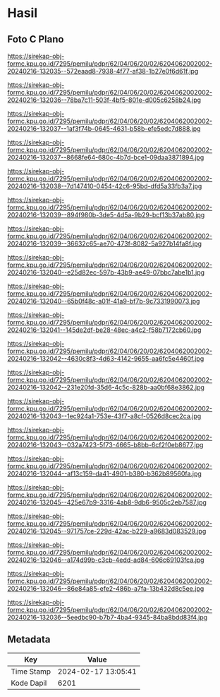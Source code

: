 # Hasil

## Foto C Plano

https://sirekap-obj-formc.kpu.go.id/7295/pemilu/pdpr/62/04/06/20/02/6204062002002-20240216-132035--572eaad8-7938-4f77-af38-1b27e0f6d61f.jpg

https://sirekap-obj-formc.kpu.go.id/7295/pemilu/pdpr/62/04/06/20/02/6204062002002-20240216-132036--78ba7c11-503f-4bf5-801e-d005c6258b24.jpg

https://sirekap-obj-formc.kpu.go.id/7295/pemilu/pdpr/62/04/06/20/02/6204062002002-20240216-132037--1af3f74b-0645-4631-b58b-efe5edc7d888.jpg

https://sirekap-obj-formc.kpu.go.id/7295/pemilu/pdpr/62/04/06/20/02/6204062002002-20240216-132037--8668fe64-680c-4b7d-bce1-09daa3871894.jpg

https://sirekap-obj-formc.kpu.go.id/7295/pemilu/pdpr/62/04/06/20/02/6204062002002-20240216-132038--7d147410-0454-42c6-95bd-dfd5a33fb3a7.jpg

https://sirekap-obj-formc.kpu.go.id/7295/pemilu/pdpr/62/04/06/20/02/6204062002002-20240216-132039--894f980b-3de5-4d5a-9b29-bcf13b37ab80.jpg

https://sirekap-obj-formc.kpu.go.id/7295/pemilu/pdpr/62/04/06/20/02/6204062002002-20240216-132039--36632c65-ae70-473f-8082-5a927b14fa8f.jpg

https://sirekap-obj-formc.kpu.go.id/7295/pemilu/pdpr/62/04/06/20/02/6204062002002-20240216-132040--e25d82ec-597b-43b9-ae49-07bbc7abe1b1.jpg

https://sirekap-obj-formc.kpu.go.id/7295/pemilu/pdpr/62/04/06/20/02/6204062002002-20240216-132040--65b0f48c-a01f-41a9-bf7b-9c7331990073.jpg

https://sirekap-obj-formc.kpu.go.id/7295/pemilu/pdpr/62/04/06/20/02/6204062002002-20240216-132041--145de2df-be28-48ec-a4c2-f58b7172cb60.jpg

https://sirekap-obj-formc.kpu.go.id/7295/pemilu/pdpr/62/04/06/20/02/6204062002002-20240216-132042--4630c8f3-4d63-4142-9655-aa6fc5e4460f.jpg

https://sirekap-obj-formc.kpu.go.id/7295/pemilu/pdpr/62/04/06/20/02/6204062002002-20240216-132042--231e20fd-35d6-4c5c-828b-aa0bf68e3862.jpg

https://sirekap-obj-formc.kpu.go.id/7295/pemilu/pdpr/62/04/06/20/02/6204062002002-20240216-132043--1ec924a1-753e-43f7-a8cf-0526d8cec2ca.jpg

https://sirekap-obj-formc.kpu.go.id/7295/pemilu/pdpr/62/04/06/20/02/6204062002002-20240216-132043--032a7423-5f73-4665-b8bb-6cf2f0eb8677.jpg

https://sirekap-obj-formc.kpu.go.id/7295/pemilu/pdpr/62/04/06/20/02/6204062002002-20240216-132044--af13c159-da41-4901-b380-b362b89560fa.jpg

https://sirekap-obj-formc.kpu.go.id/7295/pemilu/pdpr/62/04/06/20/02/6204062002002-20240216-132045--425e67b9-3316-4ab8-9db6-9505c2eb7587.jpg

https://sirekap-obj-formc.kpu.go.id/7295/pemilu/pdpr/62/04/06/20/02/6204062002002-20240216-132045--971757ce-229d-42ac-b229-a9683d083529.jpg

https://sirekap-obj-formc.kpu.go.id/7295/pemilu/pdpr/62/04/06/20/02/6204062002002-20240216-132046--a174d99b-c3cb-4edd-ad84-606c69103fca.jpg

https://sirekap-obj-formc.kpu.go.id/7295/pemilu/pdpr/62/04/06/20/02/6204062002002-20240216-132046--86e84a85-efe2-486b-a7fa-13b432d8c5ee.jpg

https://sirekap-obj-formc.kpu.go.id/7295/pemilu/pdpr/62/04/06/20/02/6204062002002-20240216-132036--5eedbc90-b7b7-4ba4-9345-84ba8bdd83f4.jpg


## Metadata

| Key        | Value               |
| ---------- | ------------------- |
| Time Stamp | 2024-02-17 13:05:41 |
| Kode Dapil | 6201                |



